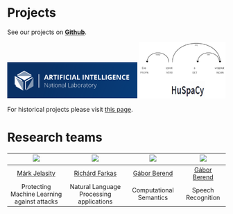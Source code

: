 # Projects

See our projects on [**Github**](https://github.com/szegedai).

<a href="https://mi.nemzetilabor.hu/"><img src="/images/milab.png" alt="MILAB" style="width:300px;"/></a>
<a href="https://pypi.org/project/huspacy/"><img src="/images/huspacy.jpg" alt="HuSpaCy" style="width:200px;"/></a>

For historical projects please visit [this page](https://rgai.inf.u-szeged.hu/).

# Research teams

<img src="https://www.inf.u-szeged.hu/~jelasity/pic/Jelasity_Mark_2020_216h.jpg" style="width:200px;"/>  |  <img src="http://inf.u-szeged.hu/~rfarkas/images/foto_Farkas_Richard.jpg" style="width:200px;"/> | <img src="https://www.inf.u-szeged.hu/~berendg/images/bg.jpg" style="width:200px;"/> | <img src="https://www.inf.u-szeged.hu/~tothl/me.jpg" style="width:200px;"/>
:-------------------------:|:-------------------------:|:-------------------------:|:-------------------------:
[Márk Jelasity](https://www.inf.u-szeged.hu/~jelasity/cuvi.html) |  [Richárd Farkas](http://inf.u-szeged.hu/~rfarkas/) | [Gábor Berend](https://www.inf.u-szeged.hu/~berendg) | [Gábor Berend](https://www.inf.u-szeged.hu/~tothl/)
Protecting Machine Learning against attacks | Natural Language Processing applications | Computational Semantics | Speech Recognition
